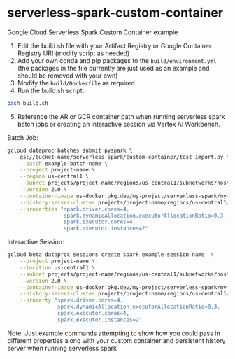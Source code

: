 # serverless-spark-custom-container
Google Cloud Serverless Spark Custom Container example

1. Edit the build.sh file with your Artifact Registry or Google Container Registry URI (modify script as needed)
2. Add your own conda and pip packages to the `build/environment.yml` (the packages in the file currently are just used as an example and should be removed with your own)
3. Modify the  `build/Dockerfile` as required
4. Run the build.sh script:
```bash
bash build.sh
```
5. Reference the AR or GCR container path when running serverless spark batch jobs or creating an interactive session via Vertex AI Workbench.

Batch Job:
```bash
gcloud dataproc batches submit pyspark \
    gs://bucket-name/serverless-spark/custom-container/test_import.py \
    --batch example-batch-name \
    --project project-name \
    --region us-central1 \
    --subnet projects/project-name/regions/us-central1/subnetworks/host-shared-vpc \
    --version 2.0 \
    --container-image us-docker.pkg.dev/my-project/serverless-spark/my-image:1.0.1 \
    --history-server-cluster projects/project-name/regions/us-central1/clusters/spark-phs \
    --properties "spark.driver.cores=4,
                  spark.dynamicAllocation.executorAllocationRatio=0.3,
                  spark.executor.cores=4,
                  spark.executor.instances=2" 
```
Interactive Session:
```bash
gcloud beta dataproc sessions create spark example-session-name  \
    --project project-name \
    --location us-central1 \
    --subnet projects/project-name/regions/us-central1/subnetworks/host-shared-vpc \
    --version 2.0 \
    --container-image us-docker.pkg.dev/my-project/serverless-spark/my-image:1.0.1 \
    --history-server-cluster projects/project-name/regions/us-central1/clusters/spark-phs \
    --property "spark.driver.cores=4,
                spark.dynamicAllocation.executorAllocationRatio=0.3,
                spark.executor.cores=4,
                spark.executor.instances=2"

```

Note: Just example commands attempting to show how you could pass in different properties along with your custom container and persistent history server when running serverless spark
